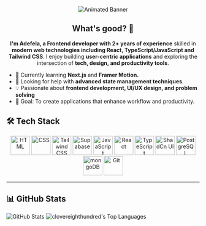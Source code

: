 <p align="center">
  <img src="assets/yutaokkotsu2.gif" alt="Animated Banner" />
</p>

<div align="center">

## What's good? 🤙

</div>

<div align="center">

**I'm Adefela, a Frontend developer with 2+ years of experience** skilled in **modern web technologies including React, TypeScript/JavaScript and Tailwind CSS**. I enjoy building **user-centric applications** and exploring the intersection of **tech, design, and productivity tools**.

</div>

- 🌱 Currently learning **Next.js** and **Framer Motion.**
- 🤝 Looking for help with **advanced state management techniques**.
- 💡 Passionate about **frontend development, UI/UX design, and problem solving**
- 🎯 Goal: To create applications that enhance workflow and productivity.

## 🛠️ Tech Stack

<p align="center">
	<img width="50" src="https://raw.githubusercontent.com/marwin1991/profile-technology-icons/refs/heads/main/icons/html.png" alt="HTML" title="HTML"/>
	<img width="50" src="https://raw.githubusercontent.com/marwin1991/profile-technology-icons/refs/heads/main/icons/css.png" alt="CSS" title="CSS"/>
	<img width="50" src="https://raw.githubusercontent.com/marwin1991/profile-technology-icons/refs/heads/main/icons/tailwind_css.png" alt="Tailwind CSS" title="Tailwind CSS"/>
	<img width="50" src="https://raw.githubusercontent.com/marwin1991/profile-technology-icons/refs/heads/main/icons/supabase.png" alt="Supabase" title="Supabase"/>
	<img width="50" src="https://raw.githubusercontent.com/marwin1991/profile-technology-icons/refs/heads/main/icons/javascript.png" alt="JavaScript" title="JavaScript"/>
	<img width="50" src="https://raw.githubusercontent.com/marwin1991/profile-technology-icons/refs/heads/main/icons/react.png" alt="React" title="React"/>
	<img width="50" src="https://raw.githubusercontent.com/marwin1991/profile-technology-icons/refs/heads/main/icons/typescript.png" alt="TypeScript" title="TypeScript"/>
  <img width="50" src="https://raw.githubusercontent.com/marwin1991/profile-technology-icons/refs/heads/main/icons/shadcn_ui.png" alt="ShadCn UI" title="ShadCn UI"/>
	<img width="50" src="https://raw.githubusercontent.com/marwin1991/profile-technology-icons/refs/heads/main/icons/postgresql.png" alt="PostgreSQL" title="PostgreSQL"/>
	<img width="50" src="https://raw.githubusercontent.com/marwin1991/profile-technology-icons/refs/heads/main/icons/mongodb.png" alt="mongoDB" title="mongoDB"/>
  <img width="50" src="https://raw.githubusercontent.com/marwin1991/profile-technology-icons/refs/heads/main/icons/git.png" alt="Git" title="Git"/>
</p>

---

## 📊 GitHub Stats

![GitHub Stats](https://github-readme-stats.vercel.app/api?username=clovereighthundred&theme=nightowl&show_icons=true&hide_border=true&count_private=true)
![clovereighthundred's Top Languages](https://github-readme-stats.vercel.app/api/top-langs/?username=clovereighthundred&theme=nightowl&show_icons=true&hide_border=true&layout=compact)
